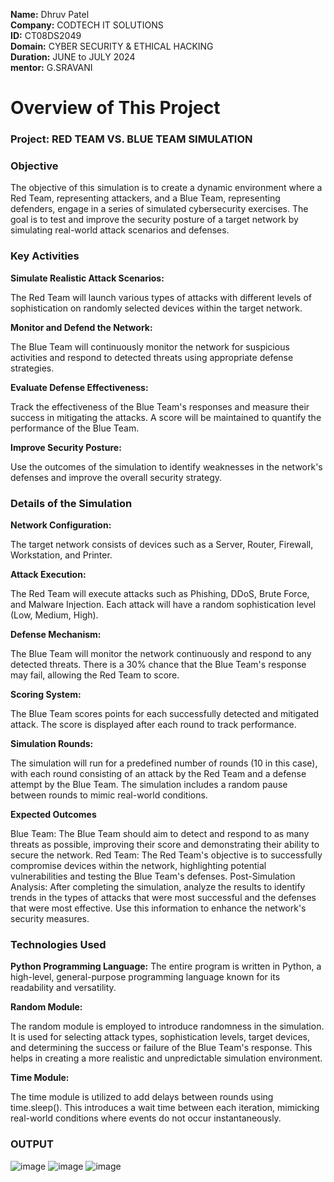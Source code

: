 **Name:** Dhruv Patel <br>
**Company:** CODTECH IT SOLUTIONS <br> 
**ID:** CT08DS2049 <br>
**Domain:** CYBER SECURITY & ETHICAL HACKING <br>
**Duration:** JUNE to JULY 2024 <br>
**mentor:** G.SRAVANI <br>

# Overview of This Project

### Project: RED TEAM VS. BLUE TEAM SIMULATION

### Objective

The objective of this simulation is to create a dynamic environment where a Red Team, representing attackers, and a Blue Team, representing defenders, engage in a series of simulated cybersecurity exercises. The goal is to test and improve the security posture of a target network by simulating real-world attack scenarios and defenses.

### Key Activities

**Simulate Realistic Attack Scenarios:**

The Red Team will launch various types of attacks with different levels of sophistication on randomly selected devices within the target network.

**Monitor and Defend the Network:**

The Blue Team will continuously monitor the network for suspicious activities and respond to detected threats using appropriate defense strategies.

**Evaluate Defense Effectiveness:**

Track the effectiveness of the Blue Team's responses and measure their success in mitigating the attacks. A score will be maintained to quantify the performance of the Blue Team.

**Improve Security Posture:**

Use the outcomes of the simulation to identify weaknesses in the network's defenses and improve the overall security strategy.

### Details of the Simulation

**Network Configuration:**

The target network consists of devices such as a Server, Router, Firewall, Workstation, and Printer.

**Attack Execution:**

The Red Team will execute attacks such as Phishing, DDoS, Brute Force, and Malware Injection. Each attack will have a random sophistication level (Low, Medium, High).

**Defense Mechanism:**

The Blue Team will monitor the network continuously and respond to any detected threats. There is a 30% chance that the Blue Team's response may fail, allowing the Red Team to score.

**Scoring System:**

The Blue Team scores points for each successfully detected and mitigated attack. The score is displayed after each round to track performance.

**Simulation Rounds:**

The simulation will run for a predefined number of rounds (10 in this case), with each round consisting of an attack by the Red Team and a defense attempt by the Blue Team. The simulation includes a random pause between rounds to mimic real-world conditions.

**Expected Outcomes**

Blue Team: The Blue Team should aim to detect and respond to as many threats as possible, improving their score and demonstrating their ability to secure the network.
Red Team: The Red Team's objective is to successfully compromise devices within the network, highlighting potential vulnerabilities and testing the Blue Team's defenses.
Post-Simulation Analysis: After completing the simulation, analyze the results to identify trends in the types of attacks that were most successful and the defenses that were most effective. Use this information to enhance the network's security measures.

### Technologies Used

**Python Programming Language:** The entire program is written in Python, a high-level, general-purpose programming language known for its readability and versatility.

**Random Module:**

The random module is employed to introduce randomness in the simulation. It is used for selecting attack types, sophistication levels, target devices, and determining the success or failure of the Blue Team's response. This helps in creating a more realistic and unpredictable simulation environment.

**Time Module:**

The time module is utilized to add delays between rounds using time.sleep(). This introduces a wait time between each iteration, mimicking real-world conditions where events do not occur instantaneously.

### OUTPUT
![image](https://github.com/Dhruv-111/CODTECH-TASK-2/assets/135569799/80d6c19f-6f18-4b18-8a94-797398c26b7c)
![image](https://github.com/Dhruv-111/CODTECH-TASK-2/assets/135569799/bc655d1c-154a-4f5b-9809-470f4d8c79ed)
![image](https://github.com/Dhruv-111/CODTECH-TASK-2/assets/135569799/da92bec2-8680-423d-9305-a6c559b04a28)

